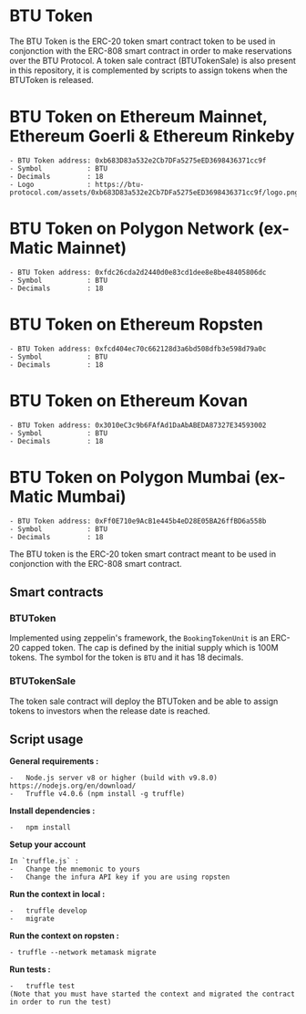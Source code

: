 # BTU Token

The BTU Token is the ERC-20 token smart contract token to be used in conjonction with the ERC-808 smart contract in order to make reservations over the BTU Protocol.
A token sale contract (BTUTokenSale) is also present in this repository, it is complemented by scripts to assign tokens when the BTUToken is released.

# BTU Token on Ethereum Mainnet, Ethereum Goerli & Ethereum Rinkeby 
    - BTU Token address: 0xb683D83a532e2Cb7DFa5275eED3698436371cc9f 
    - Symbol           : BTU
    - Decimals         : 18
    - Logo             : https://btu-protocol.com/assets/0xb683D83a532e2Cb7DFa5275eED3698436371cc9f/logo.png

# BTU Token on Polygon Network (ex-Matic Mainnet)
    - BTU Token address: 0xfdc26cda2d2440d0e83cd1dee8e8be48405806dc 
    - Symbol           : BTU
    - Decimals         : 18

# BTU Token on Ethereum Ropsten
    - BTU Token address: 0xfcd404ec70c662128d3a6bd508dfb3e598d79a0c 
    - Symbol           : BTU
    - Decimals         : 18

# BTU Token on Ethereum Kovan
    - BTU Token address: 0x3010eC3c9b6FAfAd1DaAbABEDA87327E34593002 
    - Symbol           : BTU
    - Decimals         : 18

# BTU Token on Polygon Mumbai (ex-Matic Mumbai)
    - BTU Token address: 0xFf0E710e9AcB1e445b4eD28E05BA26ffBD6a558b 
    - Symbol           : BTU
    - Decimals         : 18


The BTU token is the ERC-20 token smart contract meant to be used in conjonction with the ERC-808 smart contract. 
## Smart contracts
 ### BTUToken
 Implemented using zeppelin's framework, the `BookingTokenUnit` is an ERC-20 capped token. The cap is defined by the initial supply which is 100M tokens. The symbol for the token is `BTU` and it has 18 decimals.

 ### BTUTokenSale
 The token sale contract will deploy the BTUToken and be able to assign tokens to investors when the release date is reached.

## Script usage  

**General requirements  :**

    -   Node.js server v8 or higher (build with v9.8.0) https://nodejs.org/en/download/
    -   Truffle v4.0.6 (npm install -g truffle)

**Install dependencies  :**

    -   npm install

**Setup your account**

    In `truffle.js` :
    -   Change the mnemonic to yours
    -   Change the infura API key if you are using ropsten

**Run the context in local :**

    -   truffle develop
    -   migrate

**Run the context on ropsten :**

    - truffle --network metamask migrate

**Run tests :**

    -   truffle test
    (Note that you must have started the context and migrated the contract in order to run the test)
